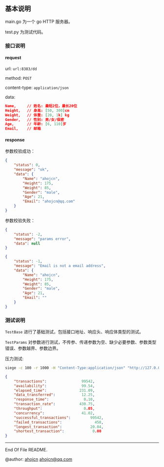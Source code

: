 ## 基本说明

main.go 为一个 go HTTP 服务器。

test.py 为测试代码。

### 接口说明

#### request

url: `url:8383/dd`

method: `POST`

content-type: `application/json`

data:
```json
Name,     // 姓名: 最短2位，最长20位
Height,   // 身高: [50, 300]cm
Weight,   // 体重: [20, 1k] kg
Gender,   // 性别: 男/女/保密
Age,      // 年龄: [6, 110]岁
Email,    // 邮箱
```

#### response

参数校验成功：
```json
{
    "status": 0,
    "message": "ok",
    "data": {
        "Name": "ahojcn",
        "Height": 175,
        "Weight": 85,
        "Gender": "male",
        "Age": 21,
        "Email": "ahojcn@qq.com"
    }
}
```

参数校验失败：
```json
{
    "status": -2,
    "message": "params error",
    "data": null
}
```
```json
{
    "status": -1,
    "message": "Email is not a email address",
    "data": {
        "Name": "ahojcn",
        "Height": 175,
        "Weight": 85,
        "Gender": "male",
        "Age": 21,
        "Email": ""
    }
}
```

### 测试说明

`TestBase` 进行了基础测试，包括接口地址、响应头、响应体类型的测试。

`TestParams` 对参数进行测试，不传参、传递参数为空、缺少必要参数、参数类型错误、参数越界、参数边界。

压力测试:

```bash
siege -c 100 -r 1000 -H "Content-Type:application/json" "http://127.0.0.1:8383/DD POST <./1.json"
```

```json
{	
    "transactions":			       99542,
	"availability":			       99.54,
	"elapsed_time":			      231.09,
	"data_transferred":		       12.25,
	"response_time":		        0.10,
	"transaction_rate":		      430.75,
	"throughput":			        0.05,
	"concurrency":			       41.02,
	"successful_transactions":	       99542,
	"failed_transactions":		         458,
	"longest_transaction":		       20.04,
	"shortest_transaction":		        0.00
}
```


---

End Of File README.

@author: [ahojcn](https://ahoj.cc) ahojcn@qq.com